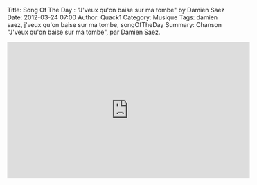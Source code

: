 Title: Song Of The Day : "J'veux qu'on baise sur ma tombe" by Damien Saez
Date: 2012-03-24 07:00
Author: Quack1
Category: Musique
Tags: damien saez, j'veux qu'on baise sur ma tombe, songOfTheDay
Summary: Chanson "J'veux qu'on baise sur ma tombe", par Damien Saez.

<iframe width="560" height="315" src="http://www.youtube.com/embed/sjGQ8GLR0-E" frameborder="0" allowfullscreen></iframe>
